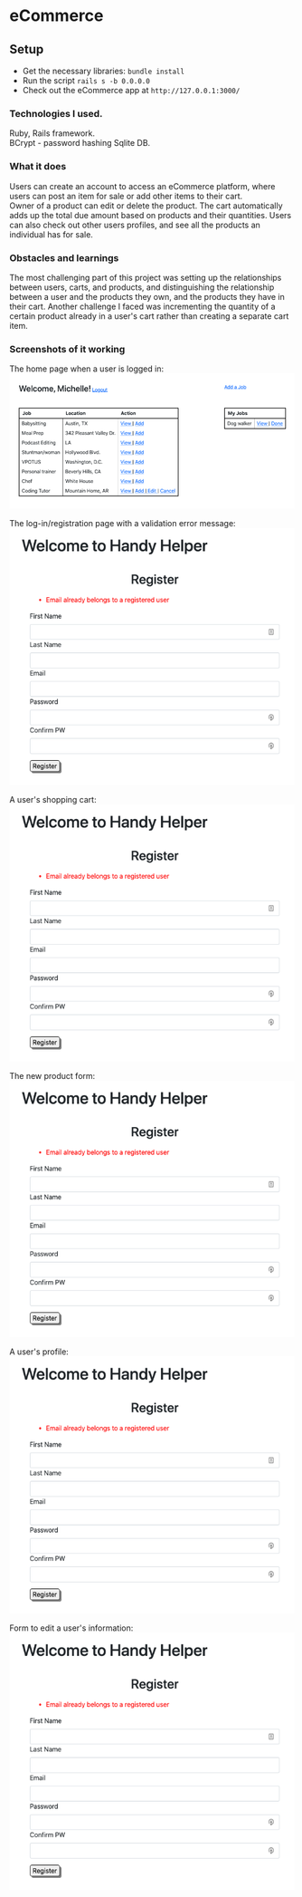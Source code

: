 # eCommerce

## Setup
- Get the necessary libraries: `bundle install`
- Run the script `rails s -b 0.0.0.0`
- Check out the eCommerce app at `http://127.0.0.1:3000/`

### Technologies I used. 

Ruby, Rails framework.  
BCrypt - password hashing
Sqlite DB. 

### What it does

Users can create an account to access an eCommerce platform, where users can post an item for sale or add other items to their cart.  
Owner of a product can edit or delete the product. The cart automatically adds up the total due amount based on products and their quantities. Users can also check out other users profiles, and see all the products an individual has for sale.

### Obstacles and learnings

The most challenging part of this project was setting up the relationships between users, carts, and products, and distinguishing the relationship between a user and the products they own, and the products they have in their cart. Another challenge I faced was incrementing the quantity of a certain product already in a user's cart rather than creating a separate cart item.

### Screenshots of it working

The home page when a user is logged in:
!["home page"](https://github.com/michelleshan/job_board/blob/master/assets/Screen%20Shot%202020-09-28%20at%203.01.22%20PM.png)

The log-in/registration page with a validation error message:
!["login"](https://github.com/michelleshan/job_board/blob/master/assets/Screen%20Shot%202020-09-28%20at%203.39.38%20PM.png)

A user's shopping cart:
!["shopping cart"](https://github.com/michelleshan/job_board/blob/master/assets/Screen%20Shot%202020-09-28%20at%203.39.38%20PM.png)

The new product form:
!["new product"](https://github.com/michelleshan/job_board/blob/master/assets/Screen%20Shot%202020-09-28%20at%203.39.38%20PM.png)

A user's profile:
!["profile"](https://github.com/michelleshan/job_board/blob/master/assets/Screen%20Shot%202020-09-28%20at%203.39.38%20PM.png)

Form to edit a user's information:
!["edit profile"](https://github.com/michelleshan/job_board/blob/master/assets/Screen%20Shot%202020-09-28%20at%203.39.38%20PM.png)